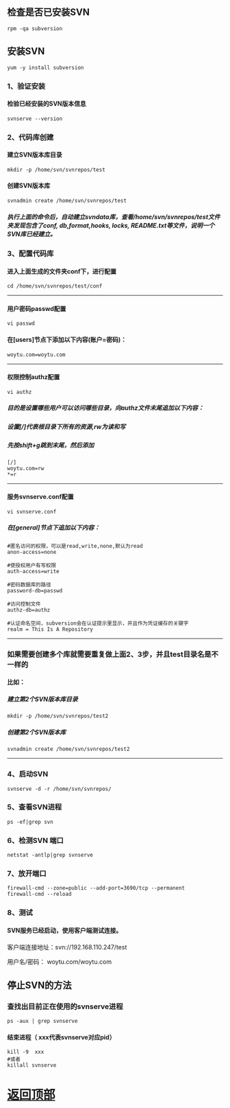 ## 检查是否已安装SVN
```
rpm -qa subversion
```
## 安装SVN
```
yum -y install subversion
```
### 1、验证安装

#### 检验已经安装的SVN版本信息
```
svnserve --version
```
### 2、代码库创建

#### 建立SVN版本库目录
```
mkdir -p /home/svn/svnrepos/test
```
#### 创建SVN版本库
```
svnadmin create /home/svn/svnrepos/test
```
##### 执行上面的命令后，自动建立svndata库，查看/home/svn/svnrepos/test文件夹发现包含了conf, db,format,hooks, locks, README.txt等文件，说明一个SVN库已经建立。


### 3、配置代码库

#### 进入上面生成的文件夹conf下，进行配置
```
cd /home/svn/svnrepos/test/conf
```
---------------------------------------------------
#### 用户密码passwd配置
```
vi passwd
```
#### 在[users]节点下添加以下内容(账户=密码)：
```
woytu.com=woytu.com
```
---------------------------------------------------

#### 权限控制authz配置
```
vi authz
```
##### 目的是设置哪些用户可以访问哪些目录，向authz文件末尾追加以下内容：

##### 设置[/]代表根目录下所有的资源,rw为读和写
##### 先按shift+g跳到末尾，然后添加
```
[/]
woytu.com=rw
*=r
```
---------------------------------------------------

#### 服务svnserve.conf配置
```
vi svnserve.conf
```
##### 在[general]节点下追加以下内容：
```
#匿名访问的权限，可以是read,write,none,默认为read
anon-access=none

#使授权用户有写权限
auth-access=write

#密码数据库的路径
password-db=passwd

#访问控制文件
authz-db=authz

#认证命名空间，subversion会在认证提示里显示，并且作为凭证缓存的关键字
realm = This Is A Repository
```
---------------------------------------------------
### 如果需要创建多个库就需要重复做上面2、3步，并且test目录名是不一样的

#### 比如：

##### 建立第2个SVN版本库目录
```
mkdir -p /home/svn/svnrepos/test2
```
##### 创建第2个SVN版本库
```
svnadmin create /home/svn/svnrepos/test2
```
---------------------------------------------------

### 4、启动SVN
```
svnserve -d -r /home/svn/svnrepos/
```

### 5、查看SVN进程
```
ps -ef|grep svn
```

### 6、检测SVN 端口
```
netstat -antlp|grep svnserve
```
### 7、放开端口
```
firewall-cmd --zone=public --add-port=3690/tcp --permanent
firewall-cmd --reload
```
 
### 8、测试
#### SVN服务已经启动，使用客户端测试连接。

客户端连接地址：svn://192.168.110.247/test

用户名/密码： woytu.com/woytu.com



## 停止SVN的方法
### 查找出目前正在使用的svnserve进程
```
ps -aux | grep svnserve
```
#### 结束进程（ xxx代表svnserve对应pid）
```
kill -9  xxx
#或者
killall svnserve
```
# [返回顶部](#readme)
